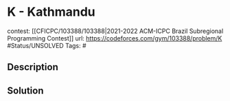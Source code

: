 # K - Kathmandu

contest: [[CFICPC/103388/103388|2021-2022 ACM-ICPC Brazil Subregional Programming Contest]]
url: https://codeforces.com/gym/103388/problem/K
#Status/UNSOLVED
Tags: #

## Description

## Solution

